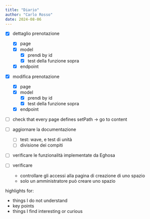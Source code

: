 ```yaml
---
title: "Diario"
author: "Carlo Rosso"
date: 2024-08-06
---
```


-[x] dettaglio prenotazione
    -[x] page
    -[x] model
        -[x] prendi by id
        -[x] test della funzione sopra
    -[x] endpoint
-[x] modifica prenotazione
    -[x] page
    -[x] model
        -[x] prendi by id
        -[x] test della funzione sopra
    -[x] endpoint

-[ ] check that every page defines setPath -> go to content

-[ ] aggiornare la documentazione
    -[ ] test: wave, e test di unità
    -[ ] divisione dei compiti

-[ ] verificare le funzionalità implementate da Eghosa
-[ ] verificare
    - controllare gli accessi alla pagina di creazione di uno spazio
    - solo un amministratore può creare uno spazio

highlights for:
- things I do not understand
- key points
- things I find interesting or curious

